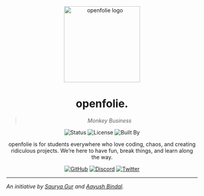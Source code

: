 <div align="center">

<img height="200" src="https://cdn.discordapp.com/attachments/1367149397074509896/1384266563074523286/d71f0655-fc82-4a34-989c-8545ae780d7d.jpeg?ex=6851ce33&is=68507cb3&hm=492d2efdc6c8189ae8da424a811be73b7d3c0f420d377d31701c8bb959f98cd8&" alt="openfolie logo">

# openfolie.

> _Monkey Business_

![Status](https://img.shields.io/badge/status-chaotic%20neutral-blueviolet?style=flat-square)
![License](https://img.shields.io/badge/license-WTFPL-black?style=flat-square)
![Built By](https://img.shields.io/badge/built%20by-Saurya%20&%20Aayush-brown?style=flat-square)

openfolie is for students everywhere who love coding, chaos, and creating ridiculous projects. We’re here to have fun, break things, and learn along the way.

</div>

<div align="center">

[![GitHub](https://img.shields.io/badge/Contribute%20on-GitHub-blue?style=for-the-badge&logo=github)](https://github.com/openfolie)
[![Discord](https://img.shields.io/badge/Join%20us%20on-Discord-purple?style=for-the-badge&logo=discord)](https://discord.gg/aYWvkexAja)
[![Twitter](https://img.shields.io/badge/Follow%20us%20on-Twitter-blue?style=for-the-badge&logo=twitter)](https://x.com/sauryagur)

</div>

---


_An initiative by [Saurya Gur](https://linkedin.com/in/sauryagur) and [Aayush Bindal](https://www.linkedin.com/in/aayush-bindal/)._